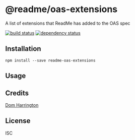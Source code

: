 # @readme/oas-extensions

A list of extensions that ReadMe has added to the OAS spec

[![build status](https://secure.travis-ci.org/readme/readme-oas-extensions.svg)](http://travis-ci.org/readme/readme-oas-extensions)
[![dependency status](https://david-dm.org/readme/readme-oas-extensions.svg)](https://david-dm.org/readme/readme-oas-extensions)

## Installation

```
npm install --save readme-oas-extensions
```

## Usage

## Credits
[Dom Harrington](https://github.com/domharrington/)

## License

ISC
